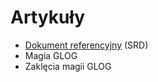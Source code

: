 # Artykuły

- [Dokument referencyjny](docs/cairn-srd-pl.md) (SRD)
- Magia GLOG
- Zaklęcia magii GLOG


